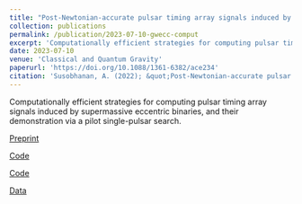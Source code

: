 ```yaml
---
title: "Post-Newtonian-accurate pulsar timing array signals induced by inspiralling eccentric binaries: accuracy, computational cost, and single-pulsar search"
collection: publications
permalink: /publication/2023-07-10-gwecc-comput
excerpt: 'Computationally efficient strategies for computing pulsar timing array signals induced by supermassive eccentric binaries, and their demonstration via a pilot single-pulsar search.'
date: 2023-07-10
venue: 'Classical and Quantum Gravity'
paperurl: 'https://doi.org/10.1088/1361-6382/ace234'
citation: 'Susobhanan, A. (2022); &quot;Post-Newtonian-accurate pulsar timing array signals induced by inspiralling eccentric binaries: accuracy, computational cost, and single-pulsar search.&quot; <i>CQG</i>; 40 155014.'
---
```

Computationally efficient strategies for computing pulsar timing array signals induced by supermassive eccentric binaries, and their demonstration via a pilot single-pulsar search.

[Preprint](https://arxiv.org/abs/2210.11454)

[Code](https://github.com/abhisrkckl/gwecc.jl)

[Code](https://github.com/abhisrkckl/GWecc_1psr_search)

[Data](https://doi.org/10.5281/zenodo.8028583)